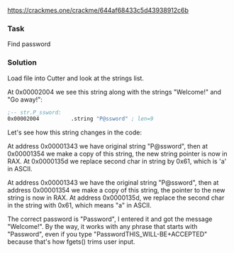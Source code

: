 https://crackmes.one/crackme/644af68433c5d43938912c6b

### Task

Find password

### Solution

Load file into Cutter and look at the strings list.

At 0x00002004 we see this string along with the strings "Welcome!" and "Go away!":

```asm
;-- str.P_ssword:
0x00002004          .string "P@ssword" ; len=9
```

Let's see how this string changes in the code:

At address 0x00001343 we have original string "P@ssword", then at 0x00001354 we make a copy of this string, the new string pointer is now in RAX. At 0x0000135d we replace second char in string by 0x61, which is 'a' in ASCII.

At address 0x00001343 we have the original string "P@ssword", then at address 0x00001354 we make a copy of this string, the pointer to the new string is now in RAX. At address 0x0000135d, we replace the second char in the string with 0x61, which means "a" in ASCII.

The correct password is "Password", I entered it and got the message "Welcome!". By the way, it works with any phrase that starts with "Password", even if you type "PasswordTHIS_WILL-BE+ACCEPTED" because that's how fgets() trims user input.
